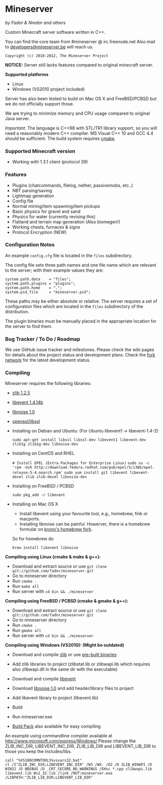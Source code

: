 # Mineserver
*by Fador & Nredor and others*

Custom Minecraft server software written in C++.

You can find the core team from #mineserver @ irc.freenode.net Also mail to developers@mineserver.be will reach us.

    Copyright (c) 2010-2012, The Mineserver Project

**NOTICE:** Server still lacks features compared to original minecraft server.


**Supported platforms**

 * Linux
 * Windows (VS2010 project included)
 
Server has also been tested to build on Mac OS X and FreeBSD/PCBSD but we do not officially support those.

We are trying to minimize memory and CPU usage compared to original Java server.

*Important:* The language is C++98 with STL/TR1 library support, so you will need a reasonably modern
C++ compiler. MS Visual C++ 10 and GCC 4.4 should be sufficient. The build system requires [cmake](http://www.cmake.org/).


### Supported Minecraft version

 * Working with 1.3.1 client (protocol 39)

### Features

 * Plugins (chatcommands, filelog, nether, passivemobs, etc..)
 * NBT parsing/saving
 * Lightmap generation
 * Config file
 * Normal mining/item spawning/item pickups
 * Basic physics for gravel and sand
 * Physics for water (currently revising this)
 * Flatland and terrain map generation (Also biomegen!)
 * Working chests, furnaces & signs
 * Protocol Encryption (NEW)

### Configuration Notes

An example `config.cfg` file is located in the `files` subdirectory.

The config file sets three path names and one file name which are relevant to the server; with their example values they are:

    system.path.data    = "files";
    system.path.plugins = "plugins";
    system.path.home    = ".";
    system.pid_file     = "mineserver.pid";

These paths may be either absolute or relative. The server requires a set of configuration files which are located in the `files` subdirectory
of the distribution. 

The plugin binaries must be manually placed in the appropriate location for the server to find them.


### Bug Tracker / To Do / Roadmap

We use GitHub issue tracker and milestones.
Please check the wiki pages for details about the project status and development plans.
Check the [fork network](https://github.com/fador/mineserver/network) for the latest development status.

### Compiling

Mineserver requires the following libraries:

 * [zlib 1.2.5](http://www.zlib.org)
 * [libevent 1.4.14b](http://monkey.org/~provos/libevent/)
 * [libnoise 1.0](http://libnoise.sourceforge.net/)
 * [openssl/libssl](http://www.openssl.org/)

 * Installing on Debian and Ubuntu: (For Ubuntu libevent1 -> libevent-1.4-2)

    `sudo apt-get install libssl libssl-dev libevent1 libevent-dev zlib1g zlib1g-dev libnoise-dev`

 * Installing on CentOS and RHEL

    `# Install EPEL (Extra Packages for Enterprise Linux)`
    `sudo su -c 'rpm -Uvh http://download.fedora.redhat.com/pub/epel/5/i386/epel-release-5-4.noarch.rpm'`
    `sudo yum install git libevent libevent-devel zlib zlib-devel libnoise-dev`

 * Installing on FreeBSD / PCBSD

    `sudo pkg_add -r libevent`

 * Installing on Mac OS X
    * Install libevent using your favourite tool, e.g., homebrew, fink or macports.
    * Installing libnoise can be painful. Howerver, there is a homebrew formular
      on [krono's homebrew fork](http://github.com/krono/homebrew).

    So for homebrew do

    `brew install libevent libnoise`


**Compiling using Linux (cmake & make & g++):**

 * Download and extract source or use `git clone git://github.com/fador/mineserver.git`
 * Go to mineserver directory
 * Run `cmake .`
 * Run `make all`
 * Run server with `cd bin && ./mineserver`

**Compiling using FreeBSD / PCBSD (cmake & gmake & g++):**

 * Download and extract source or use `git clone git://github.com/fador/mineserver.git`
 * Go to mineserver directory
 * Run `cmake .`
 * Run `gmake all`
 * Run server with `cd bin && ./mineserver`

**Compiling using Windows (VS2010): (Might be outdated)**

 * Download and compile [zlib](http://www.zlib.org) or use [pre-built binaries](http://www.winimage.com/zLibDll/index.html)
 * Add zlib libraries to project (zlibstat.lib or zlibwapi.lib which requires also zlibwapi.dll in the same dir with the executable)
 * Download and compile [libevent](http://monkey.org/~provos/libevent/)
 * Download [libnoise 1.0](http://libnoise.sourceforge.net/) and add header/library files to project
 * Add libevent library to project (libevent.lib)
 * Build
 * Run mineserver.exe
 
 * [Build Pack](http://mineserver.be/downloads/mineserver-VS2010_build_pack.zip) also available for easy compiling

 An example using commandline compiler available at http://www.microsoft.com/express/Windows/ Please change the ZLIB_INC_DIR, LIBEVENT_INC_DIR, ZLIB_LIB_DIR and LIBEVENT_LIB_DIR to those you keep the includes/libs.

    call "%VS100COMNTOOLS%vsvars32.bat"
    cl /I"ZLIB_INC_DIR;LIBEVENT_INC_DIR" /W3 /WX- /O2 /D ZLIB_WINAPI /D WIN32 /D NDEBUG /D _CRT_SECURE_NO_WARNINGS /EHsc *.cpp zlibwapi.lib libevent.lib Ws2_32.lib /link /OUT:mineserver.exe /LIBPATH:"ZLIB_LIB_DIR;LIBEVENT_LIB_DIR"



